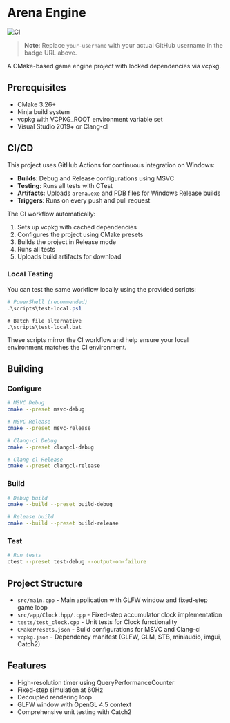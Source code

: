 # Arena Engine

[![CI](https://github.com/your-username/arena-engine/actions/workflows/ci.yml/badge.svg)](https://github.com/your-username/arena-engine/actions/workflows/ci.yml)

> **Note**: Replace `your-username` with your actual GitHub username in the badge URL above.

A CMake-based game engine project with locked dependencies via vcpkg.

## Prerequisites

- CMake 3.26+
- Ninja build system
- vcpkg with VCPKG_ROOT environment variable set
- Visual Studio 2019+ or Clang-cl

## CI/CD

This project uses GitHub Actions for continuous integration on Windows:

- **Builds**: Debug and Release configurations using MSVC
- **Testing**: Runs all tests with CTest
- **Artifacts**: Uploads `arena.exe` and PDB files for Windows Release builds
- **Triggers**: Runs on every push and pull request

The CI workflow automatically:
1. Sets up vcpkg with cached dependencies
2. Configures the project using CMake presets
3. Builds the project in Release mode
4. Runs all tests
5. Uploads build artifacts for download

### Local Testing

You can test the same workflow locally using the provided scripts:

```powershell
# PowerShell (recommended)
.\scripts\test-local.ps1
```

```batch
# Batch file alternative
.\scripts\test-local.bat
```

These scripts mirror the CI workflow and help ensure your local environment matches the CI environment.

## Building

### Configure
```bash
# MSVC Debug
cmake --preset msvc-debug

# MSVC Release  
cmake --preset msvc-release

# Clang-cl Debug
cmake --preset clangcl-debug

# Clang-cl Release
cmake --preset clangcl-release
```

### Build
```bash
# Debug build
cmake --build --preset build-debug

# Release build
cmake --build --preset build-release
```

### Test
```bash
# Run tests
ctest --preset test-debug --output-on-failure
```

## Project Structure

- `src/main.cpp` - Main application with GLFW window and fixed-step game loop
- `src/app/Clock.hpp/.cpp` - Fixed-step accumulator clock implementation
- `tests/test_clock.cpp` - Unit tests for Clock functionality
- `CMakePresets.json` - Build configurations for MSVC and Clang-cl
- `vcpkg.json` - Dependency manifest (GLFW, GLM, STB, miniaudio, imgui, Catch2)

## Features

- High-resolution timer using QueryPerformanceCounter
- Fixed-step simulation at 60Hz
- Decoupled rendering loop
- GLFW window with OpenGL 4.5 context
- Comprehensive unit testing with Catch2
